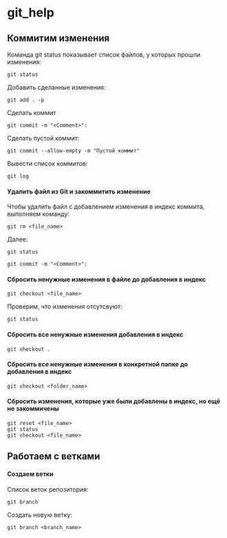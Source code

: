# git_help

## Коммитим изменения
Команда git status показывает список файлов, у которых прошли изменения:  

    git status
    
Добавить сделанные изменения:  

    git add . -p
    
Сделать коммит  

    git commit -m "<Comment>":
    
Сделать пустой коммит:  

    git commit --allow-empty -m "Пустой коммит"    

Вывести список коммитов:  

    git log
    
#### Удалить файл из Git и закоммитить изменение

Чтобы удалить файл с добавлением изменения в индекс коммита, выполняем команду: 

    git rm <file_name>

Далее:  

    git status

    git commit -m "<Comment>":    
     
#### Сбросить ненужные изменения в файле до добавления в индекс

    git checkout <file_name>
   
Проверим, что изменения отсутсвуют:  

    git status
    
#### Сбросить все ненужные изменения добавления в индекс    

    git checkout .
    
#### Сбросить все ненужные изменения в конкретной папке до добавления в индекс

    git checkout <folder_name>
    
#### Сбросить изменения, которые уже были добавлены в индекс, но ещё не закоммичены

    git reset <file_name>
    git status
    git checkout <file_name>


## Работаем с ветками
#### Создаем ветки

Список веток репозитория:  

    git branch

Создать новую ветку:  

    git branch <branch_name>
    
    



